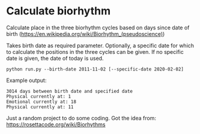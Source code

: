 # Calculate biorhythm

Calculate place in the three biorhythm cycles based on days since date of birth (https://en.wikipedia.org/wiki/Biorhythm_(pseudoscience))

Takes birth date as required parameter. Optionally, a specific date for which to calculate
the positions in the three cycles can be given. If no specific date is given, the date of
today is used.

`python run.py --birth-date 2011-11-02 [--specific-date 2020-02-02]`

Example output:
```
3014 days between birth date and specified date
Physical currently at: 1
Emotional currently at: 18
Physical currently at: 11
```


Just a random project to do some coding.
Got the idea from: https://rosettacode.org/wiki/Biorhythms